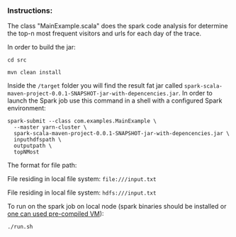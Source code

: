 ### Instructions:



The class "MainExample.scala" does the spark code analysis for  determine the top-n most frequent visitors and urls for each day of the trace. 

In order to build the jar:

``cd src``

``mvn clean install``


Inside the ```/target``` folder you will find the result fat jar called ```spark-scala-maven-project-0.0.1-SNAPSHOT-jar-with-depencencies.jar```. In order to launch the Spark job use this command in a shell with a configured Spark environment:

    spark-submit --class com.examples.MainExample \
      --master yarn-cluster \
      spark-scala-maven-project-0.0.1-SNAPSHOT-jar-with-depencencies.jar \
      inputhdfspath \
      outputpath \
      topNMost

The format for file path: 

File residing in local file system: ```file:///input.txt ```

File residing in local file system: ```hdfs:///input.txt ```

To run on the spark job on local node (spark binaries should be installed or [one can used pre-compiled VM](https://github.com/martinprobson/vagrant-hadoop-hive-spark)):

```./run.sh```

